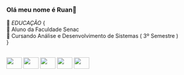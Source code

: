### Olá meu nome é Ruan👋 <br>
📒 <i>EDUCAÇÃO</i> {<br>
📌 Aluno da Faculdade Senac <br>
📌 Cursando Análise e Desenvolvimento de Sistemas ( 3º Semestre ) <br>
}

<div style="display: inline_block"><br>
  <img align="center" height="30" width="40" src="https://cdn.jsdelivr.net/gh/devicons/devicon/icons/html5/html5-original.svg" />
  <img align="center" height="30" width="40" src="https://cdn.jsdelivr.net/gh/devicons/devicon/icons/css3/css3-original.svg" />
  <img align="center" height="30" width="40" src="https://cdn.jsdelivr.net/gh/devicons/devicon/icons/php/php-original.svg" />
  <img align="center" height="30" width="40" src="https://cdn.jsdelivr.net/gh/devicons/devicon/icons/javascript/javascript-original.svg" />
  <img align="center" height="30" width="40" src="https://cdn.jsdelivr.net/gh/devicons/devicon/icons/java/java-original.svg" />
</div>






<!--
**RuanHenrique2003/RuanHenrique2003** is a ✨ _special_ ✨ repository because its `README.md` (this file) appears on your GitHub profile.


